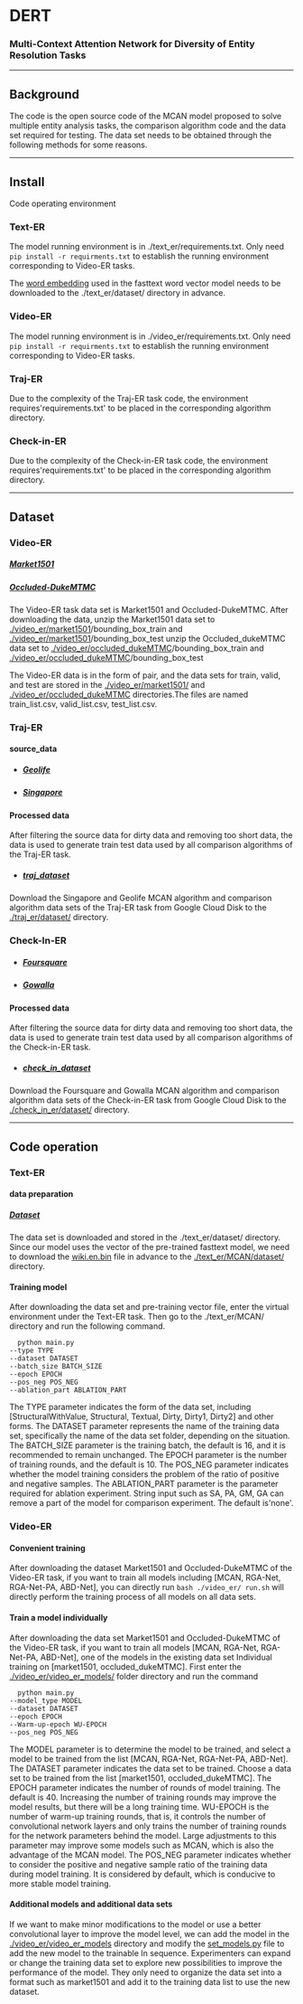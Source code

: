 # DERT

### Multi-Context Attention Network for Diversity of Entity Resolution Tasks

***
## Background
The code is the open source code of the MCAN model proposed to solve multiple entity analysis tasks, the comparison algorithm code and the data set required for testing. The data set needs to be obtained through the following methods for some reasons.
***
## Install
Code operating environment

### Text-ER
The model running environment is in ./text_er/requirements.txt. Only need
`pip install -r requirments.txt`
to establish the running environment corresponding to Video-ER tasks.

The [word embedding](https://dl.fbaipublicfiles.com/fasttext/vectors-wiki/wiki.en.zip) used in the fasttext word vector model needs to be downloaded to the ./text_er/dataset/ directory in advance.


### Video-ER
The model running environment is in ./video_er/requirements.txt. Only need
`pip install -r requirments.txt`
to establish the running environment corresponding to Video-ER tasks.

### Traj-ER
Due to the complexity of the Traj-ER task code, the environment requires'requirements.txt' to be placed in the corresponding algorithm directory.

### Check-in-ER
Due to the complexity of the Check-in-ER task code, the environment requires'requirements.txt' to be placed in the corresponding algorithm directory.

***

## Dataset 

### Video-ER

##### [Market1501](https://www.cv-foundation.org/openaccess/content_iccv_2015/papers/Zheng_Scalable_Person_Re-Identification_ICCV_2015_paper.pdf)
##### [Occluded-DukeMTMC](https://github.com/lightas/Occluded-DukeMTMC-Dataset)

The Video-ER task data set is Market1501 and Occluded-DukeMTMC. After downloading the data, unzip the Market1501 data set to [./video_er/market1501](https://github.com/lzzppp/DERT/tree/master/video_er/market1501)/bounding_box_train and [./video_er/market1501](https://github.com/lzzppp/DERT/tree/master/video_er/market1501)/bounding_box_test unzip the Occluded_dukeMTMC data set to [./video_er/occluded_dukeMTMC](https://github.com/lzzppp/DERT/tree/master/video_er/occluded_dukeMTMC)/bounding_box_train and [./video_er/occluded_dukeMTMC](https://github.com/lzzppp/DERT/tree/master/video_er/occluded_dukeMTMC)/bounding_box_test

The Video-ER data is in the form of pair, and the data sets for train, valid, and test are stored in the [./video_er/market1501/](https://github.com/lzzppp/DERT/tree/master/video_er/market1501) and [./video_er/occluded_dukeMTMC](https://github.com/lzzppp/DERT/tree/master/video_er/occluded_dukeMTMC) directories.The files are named train_list.csv, valid_list.csv, test_list.csv.

### Traj-ER

#### source_data
+ ##### [Geolife](https://www.microsoft.com/en-us/download/details.aspx?id=52367)
+ ##### [Singapore](https://www.microsoft.com/en-us/download/details.aspx?id=52367)

#### Processed data
After filtering the source data for dirty data and removing too short data, the data is used to generate train test data used by all comparison algorithms of the Traj-ER task.

+ ##### [traj_dataset](https://drive.google.com/drive/folders/18l9jCdGc0J7Z6mZ3FtxPYX56Qa9MmNrj?usp=sharing)
Download the Singapore and Geolife MCAN algorithm and comparison algorithm data sets of the Traj-ER task from Google Cloud Disk to the [./traj_er/dataset/](https://github.com/lzzppp/DERT/tree/master/traj_er/dataset) directory.

### Check-In-ER

+ ##### [Foursquare](https://sites.google.com/site/yangdingqi/home/foursquare-dataset)
+ ##### [Gowalla](http://snap.stanford.edu/data/loc-gowalla.html)

#### Processed data
After filtering the source data for dirty data and removing too short data, the data is used to generate train test data used by all comparison algorithms of the Check-in-ER task.

+ ##### [check_in_dataset](https://drive.google.com/drive/folders/1XWAAsjdNJ4lUsuEMX8QawSGqUKMe96_z?usp=sharing)
Download the Foursquare and Gowalla MCAN algorithm and comparison algorithm data sets of the Check-in-ER task from Google Cloud Disk to the [./check_in_er/dataset/](https://github.com/lzzppp/DERT/tree/master/check_in_er/dataset) directory.

***

## Code operation

### Text-ER
#### data preparation
##### [Dataset](http://pages.cs.wisc.edu/~anhai/papers1/deepmatcher-sigmod18.pdf)

The data set is downloaded and stored in the ./text_er/dataset/ directory.
Since our model uses the vector of the pre-trained fasttext model, we need to download the [wiki.en.bin](https://dl.fbaipublicfiles.com/fasttext/vectors-wiki/wiki.en.zip) file in advance to the [./text_er/MCAN/dataset/](https://github.com/lzzppp/DERT/tree/master/text_er/MCAN/dataset) directory.

#### Training model
After downloading the data set and pre-training vector file, enter the virtual environment under the Text-ER task. Then go to the ./text_er/MCAN/ directory and run the following command.
```
  python main.py
--type TYPE
--dataset DATASET
--batch_size BATCH_SIZE
--epoch EPOCH
--pos_neg POS_NEG
--ablation_part ABLATION_PART
```
The TYPE parameter indicates the form of the data set, including [StructuralWithValue, Structural, Textual, Dirty, Dirty1, Dirty2] and other forms. The DATASET parameter represents the name of the training data set, specifically the name of the data set folder, depending on the situation. The BATCH_SIZE parameter is the training batch, the default is 16, and it is recommended to remain unchanged. The EPOCH parameter is the number of training rounds, and the default is 10. The POS_NEG parameter indicates whether the model training considers the problem of the ratio of positive and negative samples. The ABLATION_PART parameter is the parameter required for ablation experiment. String input such as SA, PA, GM, GA can remove a part of the model for comparison experiment. The default is'none'.

### Video-ER

#### Convenient training
After downloading the dataset Market1501 and Occluded-DukeMTMC of the Video-ER task, if you want to train all models including [MCAN, RGA-Net, RGA-Net-PA, ABD-Net], you can directly run `bash ./video_er/ run.sh` will directly perform the training process of all models on all data sets.
#### Train a model individually
After downloading the data set Market1501 and Occluded-DukeMTMC of the Video-ER task, if you want to train all models [MCAN, RGA-Net, RGA-Net-PA, ABD-Net], one of the models in the existing data set Individual training on [market1501, occluded_dukeMTMC]. First enter the [./video_er/video_er_models/](https://github.com/lzzppp/DERT/tree/master/video_er/video_er_models) folder directory and run the command
```
  python main.py
--model_type MODEL 
--dataset DATASET 
--epoch EPOCH
--Warm-up-epoch WU-EPOCH
--pos_neg POS_NEG
```
The MODEL parameter is to determine the model to be trained, and select a model to be trained from the list [MCAN, RGA-Net, RGA-Net-PA, ABD-Net]. The DATASET parameter indicates the data set to be trained. Choose a data set to be trained from the list [market1501, occluded_dukeMTMC]. The EPOCH parameter indicates the number of rounds of model training. The default is 40. Increasing the number of training rounds may improve the model results, but there will be a long training time.
WU-EPOCH is the number of warm-up training rounds, that is, it controls the number of convolutional network layers and only trains the number of training rounds for the network parameters behind the model. Large adjustments to this parameter may improve some models such as MCAN, which is also the advantage of the MCAN model. The POS_NEG parameter indicates whether to consider the positive and negative sample ratio of the training data during model training. It is considered by default, which is conducive to more stable model training.

#### Additional models and additional data sets
If we want to make minor modifications to the model or use a better convolutional layer to improve the model level, we can add the model in the [./video_er/video_er_models](https://github.com/lzzppp/DERT/tree/master/video_er/video_er_models) directory and modify the [set_models.py](https://github.com/lzzppp/DERT/blob/master/video_er/video_er_models/set_models.py) file to add the new model to the trainable In sequence.
Experimenters can expand or change the training data set to explore new possibilities to improve the performance of the model. They only need to organize the data set into a format such as market1501 and add it to the training data list to use the new dataset.

